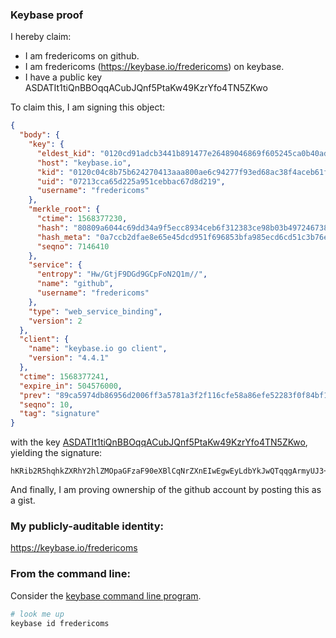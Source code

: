 
### Keybase proof

I hereby claim:

  * I am fredericoms on github.
  * I am fredericoms (https://keybase.io/fredericoms) on keybase.
  * I have a public key ASDATIt1tiQnBBOqqACubJQnf5PtaKw49KzrYfo4TN5ZKwo

To claim this, I am signing this object:

```json
{
  "body": {
    "key": {
      "eldest_kid": "0120cd91adcb3441b891477e26489046869f605245ca0b40adfcd7007eabce3cc12b0a",
      "host": "keybase.io",
      "kid": "0120c04c8b75b624270413aaa800ae6c94277f93ed68ac38f4aceb61fa384cde592b0a",
      "uid": "07213cca65d225a951cebbac67d8d219",
      "username": "fredericoms"
    },
    "merkle_root": {
      "ctime": 1568377230,
      "hash": "80809a6044c69dd34a9f5ecc8934ceb6f312383ce98b03b497246738634d25e80c58ce2bf648678db37ad29628a91b2b3dcccec9825671c8f7accfbb9849701e",
      "hash_meta": "0a7ccb2dfae8e65e45dcd951f696853bfa985ecd6cd51c3b76e9999199c150b3",
      "seqno": 7146410
    },
    "service": {
      "entropy": "Hw/GtjF9DGd9GCpFoN2Q1m//",
      "name": "github",
      "username": "fredericoms"
    },
    "type": "web_service_binding",
    "version": 2
  },
  "client": {
    "name": "keybase.io go client",
    "version": "4.4.1"
  },
  "ctime": 1568377241,
  "expire_in": 504576000,
  "prev": "89ca5974db86956d2006ff3a5781a3f2f116cfe58a86efe52283f0f84bf1978f",
  "seqno": 10,
  "tag": "signature"
}
```

with the key [ASDATIt1tiQnBBOqqACubJQnf5PtaKw49KzrYfo4TN5ZKwo](https://keybase.io/fredericoms), yielding the signature:

```
hKRib2R5hqhkZXRhY2hlZMOpaGFzaF90eXBlCqNrZXnEIwEgwEyLdbYkJwQTqqgArmyUJ3+T7WisOPSs62H6OEzeWSsKp3BheWxvYWTESpcCCsQgicpZdNuGlW0gBv86V4Gj8vEWz+WKhu/lIoPw+Evxl4/EIFeG7daUdgfLPzpVERmD65oi7S2VH+LIbRgSadkbeaPtAgHCo3NpZ8RApLc+KcGrZ5T8tRwhqs1HoLmFTMEIMTBms9HM9dKNTTMM0Kypckw/kiAc/jLd4Iq7UxBtj4Wy/TmfSOK0gfLYA6hzaWdfdHlwZSCkaGFzaIKkdHlwZQildmFsdWXEIH0eTlstyBjWvoDeUI1Ck7LS7HGAcRN1mUvaDX/qzCMto3RhZ80CAqd2ZXJzaW9uAQ==

```

And finally, I am proving ownership of the github account by posting this as a gist.

### My publicly-auditable identity:

https://keybase.io/fredericoms

### From the command line:

Consider the [keybase command line program](https://keybase.io/download).

```bash
# look me up
keybase id fredericoms
```
